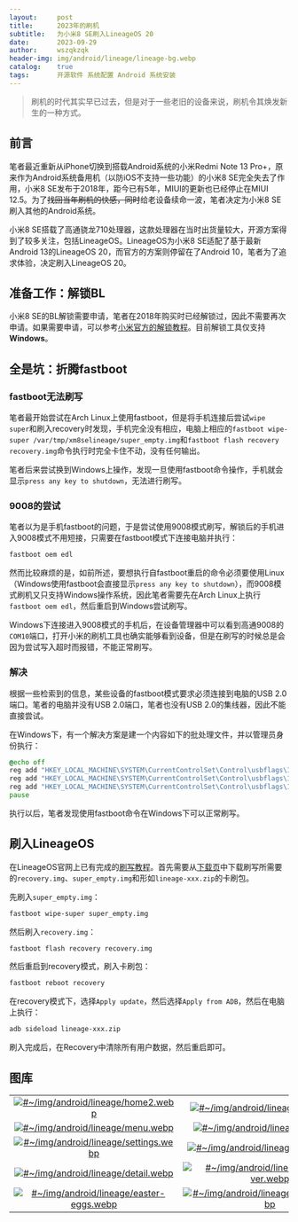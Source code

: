 ```yaml
---
layout:     post
title:      2023年的刷机
subtitle:   为小米8 SE刷入LineageOS 20
date:       2023-09-29
author:     wszqkzqk
header-img: img/android/lineage/lineage-bg.webp
catalog:    true
tags:       开源软件 系统配置 Android 系统安装
---
```


> 刷机的时代其实早已过去，但是对于一些老旧的设备来说，刷机令其焕发新生的一种方式。

## 前言

笔者最近重新从iPhone切换到搭载Android系统的小米Redmi Note 13 Pro+，原来作为Android系统备用机（以防iOS不支持一些功能）的小米8 SE完全失去了作用，小米8 SE发布于2018年，距今已有5年，MIUI的更新也已经停止在MIUI 12.5。为了~~找回当年刷机的快感，同时~~给老设备续命一波，笔者决定为小米8 SE刷入其他的Android系统。

小米8 SE搭载了高通骁龙710处理器，这款处理器在当时出货量较大，开源方案得到了较多关注，包括LineageOS。LineageOS为小米8 SE适配了基于最新Android 13的LineageOS 20，而官方的方案则停留在了Android 10，笔者为了追求体验，决定刷入LineageOS 20。

## 准备工作：解锁BL

小米8 SE的BL解锁需要申请，笔者在2018年购买时已经解锁过，因此不需要再次申请。如果需要申请，可以参考[小米官方的解锁教程](https://www.miui.com/unlock/)。目前解锁工具仅支持**Windows**。

## 全是坑：折腾fastboot

### fastboot无法刷写

笔者最开始尝试在Arch Linux上使用fastboot，但是将手机连接后尝试`wipe super`和刷入recovery时发现，手机完全没有相应，电脑上相应的`fastboot wipe-super /var/tmp/xm8selineage/super_empty.img`和`fastboot flash recovery recovery.img`命令执行时完全卡住不动，没有任何输出。

笔者后来尝试换到Windows上操作，发现一旦使用fastboot命令操作，手机就会显示`press any key to shutdown`，无法进行刷写。

### 9008的尝试

笔者以为是手机fastboot的问题，于是尝试使用9008模式刷写，解锁后的手机进入9008模式不用短接，只需要在fastboot模式下连接电脑并执行：

```bash
fastboot oem edl
```

然而比较麻烦的是，如前所述，要想执行自fastboot重启的命令必须要使用Linux（Windows使用fastboot会直接显示`press any key to shutdown`），而9008模式刷机又只支持Windows操作系统，因此笔者需要先在Arch Linux上执行`fastboot oem edl`，然后重启到Windows尝试刷写。

Windows下连接进入9008模式的手机后，在设备管理器中可以看到高通9008的`COM10`端口，打开小米的刷机工具也确实能够看到设备，但是在刷写的时候总是会因为尝试写入超时而报错，不能正常刷写。

### 解决

根据一些检索到的信息，某些设备的fastboot模式要求必须连接到电脑的USB 2.0端口。笔者的电脑并没有USB 2.0端口，笔者也没有USB 2.0的集线器，因此不能直接尝试。

在Windows下，有一个解决方案是建一个内容如下的批处理文件，并以管理员身份执行：

```bat
@echo off
reg add "HKEY_LOCAL_MACHINE\SYSTEM\CurrentControlSet\Control\usbflags\18D1D00D0100" /v "osvc" /t REG_BINARY /d "0000" /f
reg add "HKEY_LOCAL_MACHINE\SYSTEM\CurrentControlSet\Control\usbflags\18D1D00D0100" /v "SkipContainerIdQuery" /t REG_BINARY /d "01000000" /f
reg add "HKEY_LOCAL_MACHINE\SYSTEM\CurrentControlSet\Control\usbflags\18D1D00D0100" /v "SkipBOSDescriptorQuery" /t REG_BINARY /d "01000000" /f
pause
```

执行以后，笔者发现使用fastboot命令在Windows下可以正常刷写。

## 刷入LineageOS

在LineageOS官网上已有完成的[刷写教程](https://wiki.lineageos.org/devices/xmsirius/install)。首先需要从[下载页](https://download.lineageos.org/devices/xmsirius/builds)中下载刷写所需要的`recovery.img`、`super_empty.img`和形如`lineage-xxx.zip`的卡刷包。

先刷入`super_empty.img`：

```bash
fastboot wipe-super super_empty.img
```

然后刷入`recovery.img`：

```bash
fastboot flash recovery recovery.img
```

然后重启到recovery模式，刷入卡刷包：

```bash
fastboot reboot recovery
```

在recovery模式下，选择`Apply update`，然后选择`Apply from ADB`，然后在电脑上执行：

```bash
adb sideload lineage-xxx.zip
```

刷入完成后，在Recovery中清除所有用户数据，然后重启即可。

## 图库

|||
|:----:|:----:|
|[![#~/img/android/lineage/home2.webp](/img/android/lineage/home2.webp)](/img/android/lineage/home2.webp)|[![#~/img/android/lineage/home.webp](/img/android/lineage/home.webp)](/img/android/lineage/home.webp)|
|[![#~/img/android/lineage/menu.webp](/img/android/lineage/menu.webp)](/img/android/lineage/menu.webp)|[![#~/img/android/lineage/lock.webp](/img/android/lineage/lock.webp)](/img/android/lineage/lock.webp)|
|[![#~/img/android/lineage/settings.webp](/img/android/lineage/settings.webp)](/img/android/lineage/settings.webp)|[![#~/img/android/lineage/update.webp](/img/android/lineage/update.webp)](/img/android/lineage/update.webp)|
|[![#~/img/android/lineage/detail.webp](/img/android/lineage/detail.webp)](/img/android/lineage/detail.webp)|[![#~/img/android/lineage/lineage-ver.webp](/img/android/lineage/lineage-ver.webp)](/img/android/lineage/lineage-ver.webp)|
|[![#~/img/android/lineage/easter-eggs.webp](/img/android/lineage/easter-eggs.webp)](/img/android/lineage/easter-eggs.webp)|[![#~/img/android/lineage/geekbench.webp](/img/android/lineage/geekbench.webp)](/img/android/lineage/geekbench.webp)|
